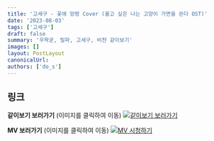 ```yaml
---
title: '고세구 - 꽃에 망령 Cover (울고 싶은 나는 고양이 가면을 쓴다 OST)'
date: '2023-08-03'
tags: ['고세구']
draft: false
summary: '우왁굳, 릴파, 고세구, 비챤 같이보기'
images: []
layout: PostLayout
canonicalUrl:
authors: ['do_s']
---
```


## 링크

**같이보기 보러가기** (이미지를 클릭하여 이동)
[![같이보기 보러가기](https://cdn.discordapp.com/attachments/1136601898116464710/1211650793904807976/logo.png?ex=65eef8bc&is=65dc83bc&hm=95dc0e08c1f43025dd60def429896697b3787a9f923593eb50b24e9fb6280361&)](https://cafe.naver.com/steamindiegame/12290705)

**MV 보러가기** (이미지를 클릭하여 이동)
[![MV 시청하기](https://i.ytimg.com/vi/BMywKiOgT90/maxresdefault.jpg)](https://youtu.be/BMywKiOgT90)
